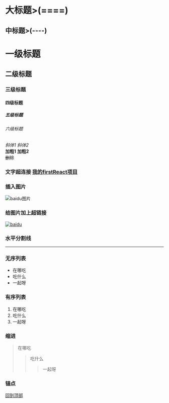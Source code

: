 大标题>(====)                         
====  
中标题>(----)                         
----    
# 一级标题   
## 二级标题   
### 三级标题   
#### 四级标题   
##### 五级标题   
###### 六级标题   
*斜体1*       _斜体2_   
**加粗1**     __加粗2__      
~~删除~~    
### 文字超连接     [我的firstReact项目](https://github.com/nizhenkeai/firstReact)   
### 插入图片       
![baidu图片](http://www.baidu.com/img/bdlogo.gif)       
### 给图片加上超链接   
[![baidu](http://www.baidu.com/img/bdlogo.gif)](http://baidu.com)  
### 水平分割线    
***     
### 无序列表  
* 在哪吃   
* 吃什么   
* 一起呀   
### 有序列表   
1. 在哪吃   
2. 吃什么   
3. 一起呀   
### 缩进   
> 在哪吃   
>> 吃什么   
>>> 一起呀   
### 锚点      
[回到顶部](#readme) 



